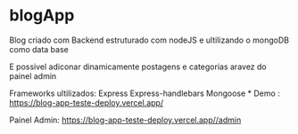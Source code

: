 # blogApp
 Blog criado com Backend estruturado com nodeJS e ultilizando o mongoDB como data base
 
 E possivel adiconar dinamicamente postagens e categorias aravez do painel admin

 Frameworks ultilizados:
 Express
 Express-handlebars
 Mongoose
 *
Demo : https://blog-app-teste-deploy.vercel.app/

Painel Admin: https://blog-app-teste-deploy.vercel.app//admin
